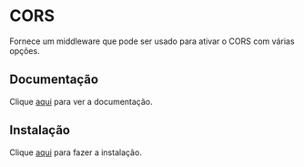 # CORS

Fornece um middleware que pode ser usado para ativar o CORS com várias opções.

## Documentação

Clique [aqui](https://github.com/expressjs/cors) para ver a documentação.

## Instalação

Clique [aqui](https://www.npmjs.com/package/cors) para fazer a instalação.
